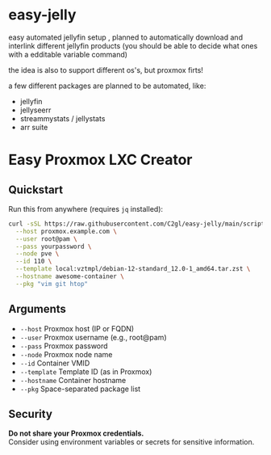# easy-jelly
easy automated jellyfin setup , planned to automatically download and interlink different jellyfin products (you should be able to decide what ones with a edditable variable command)

the idea is also to support different os's, but proxmox firts!

a few different packages are planned to be automated, like: 
- jellyfin 
- jellyseerr
- streammystats / jellystats 
- arr suite 




# Easy Proxmox LXC Creator

## Quickstart

Run this from anywhere (requires `jq` installed):

```bash
curl -sSL https://raw.githubusercontent.com/C2gl/easy-jelly/main/scripts/create_lxc.sh | bash -s -- \
  --host proxmox.example.com \
  --user root@pam \
  --pass yourpassword \
  --node pve \
  --id 110 \
  --template local:vztmpl/debian-12-standard_12.0-1_amd64.tar.zst \
  --hostname awesome-container \
  --pkg "vim git htop"
```

## Arguments

- `--host`      Proxmox host (IP or FQDN)
- `--user`      Proxmox username (e.g., root@pam)
- `--pass`      Proxmox password
- `--node`      Proxmox node name
- `--id`        Container VMID
- `--template`  Template ID (as in Proxmox)
- `--hostname`  Container hostname
- `--pkg`       Space-separated package list

## Security

**Do not share your Proxmox credentials.**  
Consider using environment variables or secrets for sensitive information.
